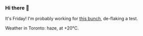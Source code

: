 ### Hi there :wave:

It's Friday! I'm probably working for [this bunch](https://github.com/kohofinancial), de-flaking a test.

Weather in Toronto: haze, at +20°C.
